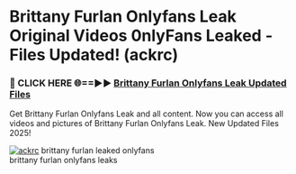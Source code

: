 # Brittany Furlan Onlyfans Leak Original Videos 0nlyFans Leaked - Files Updated! (ackrc)

<h3>🔴 CLICK HERE 🌐==►► <a href="https://tinyurl.com/2wckxsce" rel="nofollow">Brittany Furlan Onlyfans Leak Updated Files</a></h3>

Get Brittany Furlan Onlyfans Leak and all content. Now you can access all videos and pictures of Brittany Furlan Onlyfans Leak. New Updated Files 2025!

[![ackrc](https://i.imgur.com/AFduVYN.gif)](https://tinyurl.com/2wckxsce)
brittany furlan leaked onlyfans<br>
brittany furlan onlyfans leaks